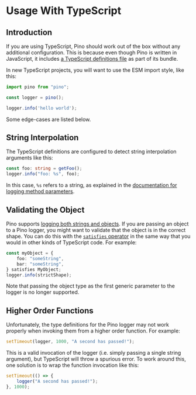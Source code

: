 # Usage With TypeScript

## Introduction

If you are using TypeScript, Pino should work out of the box without any additional configuration. This is because even though Pino is written in JavaScript, it includes [a TypeScript definitions file](https://github.com/pinojs/pino/blob/master/pino.d.ts) as part of its bundle.

In new TypeScript projects, you will want to use the ESM import style, like this:

```ts
import pino from "pino";

const logger = pino();

logger.info('hello world');
```

Some edge-cases are listed below.

## String Interpolation

The TypeScript definitions are configured to detect string interpolation arguments like this:

```ts
const foo: string = getFoo();
logger.info("foo: %s", foo);
```

In this case, `%s` refers to a string, as explained in the [documentation for logging method parameters](https://getpino.io/#/docs/api?id=logger).

## Validating the Object

Pino supports [logging both strings and objects](https://getpino.io/#/docs/api?id=logger). If you are passing an object to a Pino logger, you might want to validate that the object is in the correct shape. You can do this with the [`satisfies` operator](https://www.typescriptlang.org/docs/handbook/release-notes/typescript-4-9.html) in the same way that you would in other kinds of TypeScript code. For example:

```ts
const myObject = {
    foo: "someString",
    bar: "someString",
} satisfies MyObject;
logger.info(strictShape);
```

Note that passing the object type as the first generic parameter to the logger is no longer supported.

## Higher Order Functions

Unfortunately, the type definitions for the Pino logger may not work properly when invoking them from a higher order function. For example:

```ts
setTimeout(logger, 1000, "A second has passed!");
```

This is a valid invocation of the logger (i.e. simply passing a single string argument), but TypeScript will throw a spurious error. To work around this, one solution is to wrap the function invocation like this:

```ts
setTimeout(() => {
    logger("A second has passed!");
}, 1000);
```
